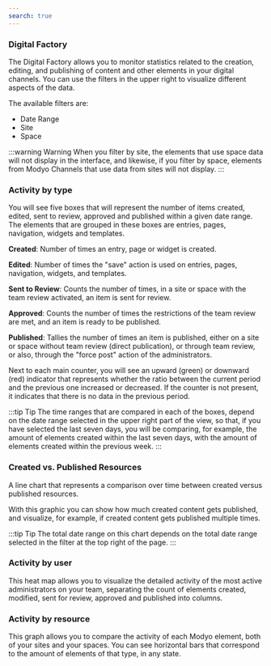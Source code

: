 ```yaml
---
search: true
---
```


### Digital Factory

The Digital Factory allows you to monitor statistics related to the creation, editing, and publishing of content and other elements in your digital channels. You can use the filters in the upper right to visualize different aspects of the data.

The available filters are:

- Date Range
- Site
- Space

:::warning Warning
When you filter by site, the elements that use space data will not display in the interface, and likewise, if you filter by space, elements from Modyo Channels that use data from sites will not display.
:::

### Activity by type

You will see five boxes that will represent the number of items created, edited, sent to review, approved and published within a given date range. The elements that are grouped in these boxes are entries, pages, navigation, widgets and templates.

**Created**: Number of times an entry, page or widget is created.

**Edited**: Number of times the "save" action is used on entries, pages, navigation, widgets, and templates.

**Sent to Review**: Counts the number of times, in a site or space with the team review activated, an item is sent for review.

**Approved**: Counts the number of times the restrictions of the team review are met, and an item is ready to be published.

**Published**: Tallies the number of times an item is published, either on a site or space without team review (direct publication), or through team review, or also, through the "force post" action of the administrators.

Next to each main counter, you will see an upward (green) or downward (red) indicator that represents whether the ratio between the current period and the previous one increased or decreased. If the counter is not present, it indicates that there is no data in the previous period.

:::tip Tip
The time ranges that are compared in each of the boxes, depend on the date range selected in the upper right part of the view, so that, if you have selected the last seven days, you will be comparing, for example, the amount of elements created within the last seven days, with the amount of elements created within the previous week.
:::

### Created vs. Published Resources

A line chart that represents a comparison over time between created versus published resources.

With this graphic you can show how much created content gets published, and visualize, for example, if created content gets published multiple times.

:::tip Tip
The total date range on this chart depends on the total date range selected in the filter at the top right of the page.
:::

### Activity by user

This heat map allows you to visualize the detailed activity of the most active administrators on your team, separating the count of elements created, modified, sent for review, approved and published into columns.

### Activity by resource

This graph allows you to compare the activity of each Modyo element, both of your sites and your spaces. You can see horizontal bars that correspond to the amount of elements of that type, in any state.

